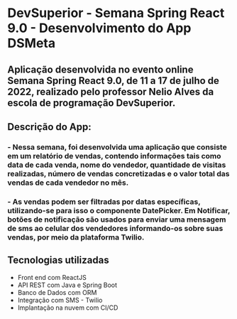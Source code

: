 # DevSuperior - Semana Spring React 9.0 - Desenvolvimento do App DSMeta

## Aplicação desenvolvida no evento online Semana Spring React 9.0, de 11 a 17 de julho de 2022, realizado pelo professor Nelio Alves da escola de programação DevSuperior.

>

## Descrição do App:

### - Nessa semana, foi desenvolvida uma aplicação que consiste em um relatório de vendas, contendo informações tais como data de cada venda, nome do vendedor, quantidade de visitas realizadas, número de vendas concretizadas e o valor total das vendas de cada vendedor no mês.

### - As vendas podem ser filtradas por datas específicas, utilizando-se para isso o componente DatePicker. Em Notificar, botões de notificação são usados para enviar uma mensagem de sms ao celular dos vendedores informando-os sobre suas vendas, por meio da plataforma Twilio.

## Tecnologias utilizadas
- Front end com ReactJS
- API REST com Java e Spring Boot
- Banco de Dados com ORM
- Integração com SMS - Twilio
- Implantação na nuvem com CI/CD



